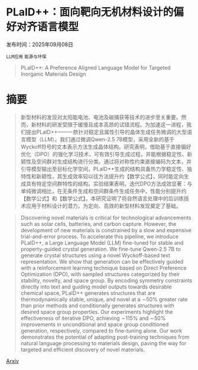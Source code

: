 # PLaID++：面向靶向无机材料设计的偏好对齐语言模型

发布时间：2025年09月08日

`LLM应用` `能源与环保`

> PLaID++: A Preference Aligned Language Model for Targeted Inorganic Materials Design

# 摘要

> 新型材料的发现对太阳能电池、电池及碳捕获等技术的进步至关重要。然而，新材料的研发受限于缓慢且成本高昂的试错流程。为加速这一进程，我们提出PLaID++——一款针对稳定且属性引导的晶体生成任务微调的大型语言模型（LLM）。我们通过微调Qwen-2.5 7B模型，采用全新的基于Wyckoff符号的文本表示方法生成晶体结构。研究表明，借助基于直接偏好优化（DPO）的强化学习技术，可有效引导生成过程，并能根据稳定性、新颖性及空间群对生成结构进行分类。通过将对称性约束直接编码为文本，并引导模型输出至目标化学空间，PLaID++生成的结构具备热力学稳定性、独特性和新颖性，其生成效率较以往方法提升约【数学公式】，同时能定向生成具有特定空间群特性的结构。实验结果表明，迭代DPO方法成效显著：与单纯微调相比，在无条件生成和空间群条件生成任务中，性能分别提升约【数学公式】和【数学公式】。本研究证明了将自然语言处理中的后训练技术应用于材料设计的潜力，为定向、高效的新型材料发现奠定了基础。

> Discovering novel materials is critical for technological advancements such as solar cells, batteries, and carbon capture. However, the development of new materials is constrained by a slow and expensive trial-and-error process. To accelerate this pipeline, we introduce PLaID++, a Large Language Model (LLM) fine-tuned for stable and property-guided crystal generation. We fine-tune Qwen-2.5 7B to generate crystal structures using a novel Wyckoff-based text representation. We show that generation can be effectively guided with a reinforcement learning technique based on Direct Preference Optimization (DPO), with sampled structures categorized by their stability, novelty, and space group. By encoding symmetry constraints directly into text and guiding model outputs towards desirable chemical space, PLaID++ generates structures that are thermodynamically stable, unique, and novel at a $\sim$50\% greater rate than prior methods and conditionally generates structures with desired space group properties. Our experiments highlight the effectiveness of iterative DPO, achieving $\sim$115\% and $\sim$50\% improvements in unconditional and space group conditioned generation, respectively, compared to fine-tuning alone. Our work demonstrates the potential of adapting post-training techniques from natural language processing to materials design, paving the way for targeted and efficient discovery of novel materials.

[Arxiv](https://arxiv.org/abs/2509.07150)